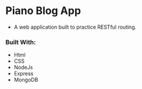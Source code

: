# Piano Blog App
* A web application built to practice RESTful routing.

### Built With:
* Html
* CSS
* NodeJs
* Express
* MongoDB

